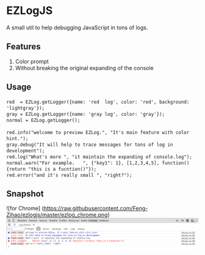 EZLogJS
=========
A small util to help debugging JavaScript in tons of logs.

Features
-------
1. Color prompt
2. Without breaking the original expanding of the console

Usage
-------
```
red  = EZLog.getLogger({name: 'red  log', color: 'red', background: 'lightgray'});
gray = EZLog.getLogger({name: 'gray log', color: 'gray'});
normal = EZLog.getLogger();

red.info("welcome to preview EZLog.", "It's main feature with color hint.");
gray.debug("It will help to trace messages for tons of log in development");
red.log("What's more ", "it maintain the expanding of console.log");
normal.warn("For example.   ", {"key1": 1}, [1,2,3,4,5], function(){return "this is a fucntion()"});
red.error("and it's really small ", "right?");
```


Snapshot
--------
![for Chrome] (https://raw.githubusercontent.com/Feng-Zihao/ezlogjs/master/ezlog_chrome.png)
![for Firefox](https://raw.githubusercontent.com/Feng-Zihao/ezlogjs/master/ezlog_chrome.png)
